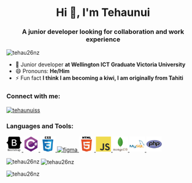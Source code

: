 <h1 align="center">Hi 👋, I'm Tehaunui</h1>
<h3 align="center">A junior developer looking for collaboration and work experience</h3>

<p align="left"> <img src="https://komarev.com/ghpvc/?username=tehau26nz&label=Profile%20views&color=0e75b6&style=flat" alt="tehau26nz" /> </p>

- 🌱 Junior developer **at Wellington ICT Graduate Victoria University**
- 😄 Pronouns: **He/Him**
- ⚡ Fun fact **I think I am becoming a kiwi, I am originally from Tahiti**

<h3 align="left">Connect with me:</h3>
<p align="left">
<a href="https://linkedin.com/in/tehaunuiss" target="blank"><img align="center" src="https://raw.githubusercontent.com/rahuldkjain/github-profile-readme-generator/master/src/images/icons/Social/linked-in-alt.svg" alt="tehaunuiss" height="30" width="40" /></a>
</p>

<h3 align="left">Languages and Tools:</h3>
<p align="left"> <a href="https://getbootstrap.com" target="_blank" rel="noreferrer">
<img src="https://raw.githubusercontent.com/devicons/devicon/master/icons/bootstrap/bootstrap-plain-wordmark.svg" alt="bootstrap" width="40" height="40"/> </a> <a href="https://www.w3schools.com/cs/" target="https://github.com/tehau26nz/CompaniesDB_App" rel="noreferrer">
<img src="https://raw.githubusercontent.com/devicons/devicon/master/icons/csharp/csharp-original.svg" alt="csharp" width="40" height="40"/> </a> <a href="https://www.w3schools.com/css/" target="_blank" rel="noreferrer">
<img src="https://raw.githubusercontent.com/devicons/devicon/master/icons/css3/css3-original-wordmark.svg" alt="css3" width="40" height="40"/> </a> <a href="https://www.figma.com/" target="_blank" rel="noreferrer">
<img src="https://www.vectorlogo.zone/logos/figma/figma-icon.svg" alt="figma" width="40" height="40"/> </a> <a href="https://www.w3.org/html/" target="_blank" rel="noreferrer"> <img src="https://raw.githubusercontent.com/devicons/devicon/master/icons/html5/html5-original-wordmark.svg" alt="html5" width="40" height="40"/> </a> <a href="https://developer.mozilla.org/en-US/docs/Web/JavaScript" target="_blank" rel="noreferrer"> <img src="https://raw.githubusercontent.com/devicons/devicon/master/icons/javascript/javascript-original.svg" alt="javascript" width="40" height="40"/> </a> <a href="https://www.mongodb.com/" target="_blank" rel="noreferrer">
<img src="https://raw.githubusercontent.com/devicons/devicon/master/icons/mongodb/mongodb-original-wordmark.svg" alt="mongodb" width="40" height="40"/> </a> <a href="https://www.mysql.com/" target="_blank" rel="noreferrer">
<img src="https://raw.githubusercontent.com/devicons/devicon/master/icons/mysql/mysql-original-wordmark.svg" alt="mysql" width="40" height="40"/> </a> <a href="https://www.php.net" target="_blank" rel="noreferrer">
<img src="https://raw.githubusercontent.com/devicons/devicon/master/icons/php/php-original.svg" alt="php" width="40" height="40"/> </a> </p>

<p align= "center"><img align="left" src="https://github-readme-stats-blush-nine-41.vercel.app/api/top-langs?username=tehau26nz&show_icons=true&locale=en&layout=compact&langs_count=6&theme=cobalt" alt="tehau26nz" /></p>

<p>&nbsp;<img align="center" src="https://github-readme-stats-blush-nine-41.vercel.app/api?username=tehau26nz&show_icons=true&locale=en&theme=cobalt" alt="tehau26nz"/></p>

<p align= "left"><img src="https://github-readme-streak-stats.herokuapp.com/?user=tehau26nz&theme=cobalt" alt="tehau26nz" /></p>


<!--
**tehau26nz/tehau26nz** is a ✨ _special_ ✨ repository because its `README.md` (this file) appears on your GitHub profile.

Here are some ideas to get you started:

- 🔭 I’m currently working on ...
- 🌱 I’m currently learning ...
- 👯 I’m looking to collaborate on ...
- 🤔 I’m looking for help with ...
- 💬 Ask me about ...
- 📫 How to reach me: ...
- 😄 Pronouns: ...
- ⚡ Fun fact: ...
-->
